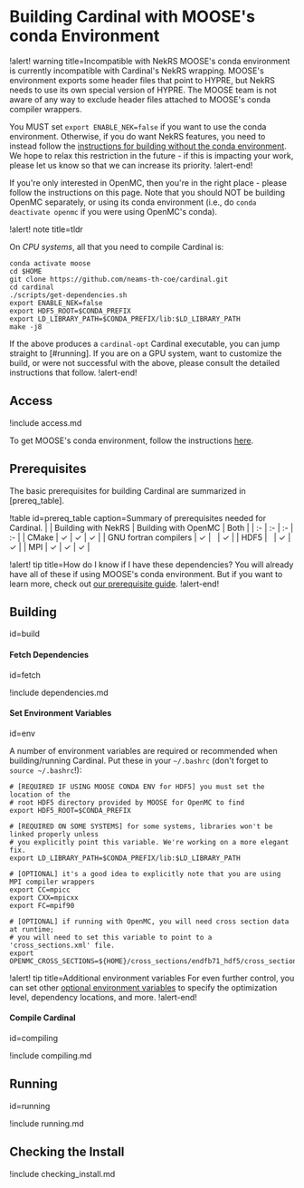 # Building Cardinal with MOOSE's conda Environment

!alert! warning title=Incompatible with NekRS
MOOSE's conda environment is currently incompatible with Cardinal's
NekRS wrapping. MOOSE's environment exports some header files that point
to HYPRE, but NekRS needs to use its own special version of HYPRE. The MOOSE
team is not aware of any way to exclude header files attached to MOOSE's
conda compiler wrappers.

You MUST set `export ENABLE_NEK=false` if you want to use the conda environment.
Otherwise, if you do want NekRS features, you need to instead follow the
[instructions for building without the conda environment](without_conda.md).
We hope to relax this restriction in the future - if this
is impacting your work, please let us know so that we can increase its priority.
!alert-end!

If you're only interested in OpenMC, then you're in the right place -
please follow the instructions on this page. Note that you should NOT be building
OpenMC separately, or using its conda environment (i.e., do
`conda deactivate openmc` if you were using OpenMC's conda).

!alert! note title=tldr

On *CPU systems*, all that you need to compile Cardinal is:

```
conda activate moose
cd $HOME
git clone https://github.com/neams-th-coe/cardinal.git
cd cardinal
./scripts/get-dependencies.sh
export ENABLE_NEK=false
export HDF5_ROOT=$CONDA_PREFIX
export LD_LIBRARY_PATH=$CONDA_PREFIX/lib:$LD_LIBRARY_PATH
make -j8
```

If the above produces a `cardinal-opt` Cardinal executable, you can
jump straight to [#running]. If you are on a GPU system, want to customize the
build, or were not successful with the above, please consult the detailed instructions
that follow.
!alert-end!

## Access

!include access.md

To get MOOSE's conda environment, follow the instructions [here](https://mooseframework.inl.gov/getting_started/installation/index.html).

## Prerequisites

The basic prerequisites for building Cardinal are summarized in [prereq_table].

!table id=prereq_table caption=Summary of prerequisites needed for Cardinal.
|    | Building with NekRS | Building with OpenMC | Both |
| :- | :- | :- | :- |
| CMake | $\checkmark$ | $\checkmark$ | $\checkmark$ |
| GNU fortran compilers | $\checkmark$ | &nbsp; | $\checkmark$  |
| HDF5 | &nbsp; | $\checkmark$ | $\checkmark$ |
| MPI | $\checkmark$ | $\checkmark$ | $\checkmark$ |

!alert! tip title=How do I know if I have these dependencies?
You will already have all of these if using MOOSE's conda environment.
But if you want to learn more, check out
[our prerequisite guide](prereqs.md).
!alert-end!

## Building
  id=build

#### Fetch Dependencies
  id=fetch

!include dependencies.md

#### Set Environment Variables
  id=env

A number of environment variables are required or recommended when building/running Cardinal.
Put these in your `~/.bashrc` (don't forget to `source ~/.bashrc`!):

``` language=bash
# [REQUIRED IF USING MOOSE CONDA ENV for HDF5] you must set the location of the
# root HDF5 directory provided by MOOSE for OpenMC to find
export HDF5_ROOT=$CONDA_PREFIX

# [REQUIRED ON SOME SYSTEMS] for some systems, libraries won't be linked properly unless
# you explicitly point this variable. We're working on a more elegant fix.
export LD_LIBRARY_PATH=$CONDA_PREFIX/lib:$LD_LIBRARY_PATH

# [OPTIONAL] it's a good idea to explicitly note that you are using MPI compiler wrappers
export CC=mpicc
export CXX=mpicxx
export FC=mpif90

# [OPTIONAL] if running with OpenMC, you will need cross section data at runtime;
# you will need to set this variable to point to a 'cross_sections.xml' file.
export OPENMC_CROSS_SECTIONS=${HOME}/cross_sections/endfb71_hdf5/cross_sections.xml
```

!alert! tip title=Additional environment variables
For even further control, you can set other
[optional environment variables](env_vars.md) to specify the optimization level,
dependency locations, and more.
!alert-end!

#### Compile Cardinal
  id=compiling

!include compiling.md

## Running
  id=running

!include running.md

## Checking the Install

!include checking_install.md

